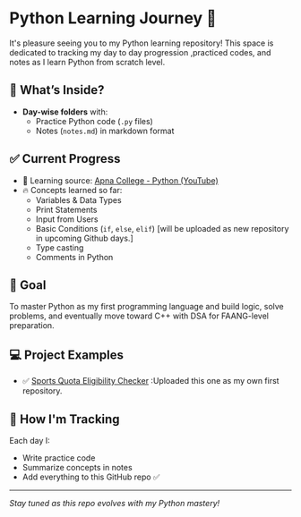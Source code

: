 # Python Learning Journey 🐍

It's pleasure seeing you to my Python learning repository! This space is dedicated to tracking my day to day progression ,practiced codes, and notes as I learn Python from scratch level. 

## 📅 What’s Inside?

- **Day-wise folders** with:
  - Practice Python code (`.py` files)
  - Notes (`notes.md`) in markdown format

## ✅ Current Progress

- 📘 Learning source: [Apna College - Python (YouTube)](https://www.youtube.com/playlist?list=PLfqMhTWNBTe0b2nM6JHVCnAkhQRGiZMSJ)
- 🔥 Concepts learned so far:
  - Variables & Data Types
  - Print Statements
  - Input from Users
  - Basic Conditions (`if`, `else`, `elif`) [will be uploaded as new repository in upcoming Github days.]
  - Type casting
  - Comments in Python

## 🎯 Goal

To master Python as my first programming language and build logic, solve problems, and eventually move toward C++ with DSA for FAANG-level preparation.

## 💻 Project Examples

- ✅ [Sports Quota Eligibility Checker](https://github.com/Atharv-dev01/Sports_quota_checker) :Uploaded this one as my own first repository. 

## 🚀 How I'm Tracking

Each day I:
- Write practice code
- Summarize concepts in notes
- Add everything to this GitHub repo ✅

---

*Stay tuned as this repo evolves with my Python mastery!*
